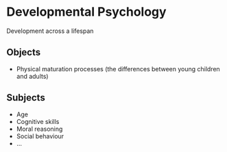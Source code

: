 # Developmental Psychology

Development across a lifespan

## Objects

- Physical maturation processes (the differences between young children and adults)

## Subjects

- Age
- Cognitive skills
- Moral reasoning
- Social behaviour
- ...